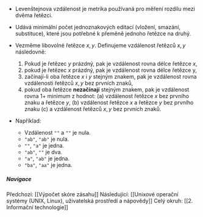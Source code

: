 -  Levenštejnova vzdálenost je metrika používaná pro měření rozdílu mezi dvěma řetězci. 
- Udává minimální počet jednoznakových editací (vložení, smazání, substituce), které jsou potřebné k přeměně jednoho řetězce na druhý.

- Vezměme libovolné řetězce $x, y$. Definujeme vzdálenost řetězců $x,y$ následovně:
	1. Pokud je řetězec $y$ prázdný, pak je vzdálenost rovna délce řetězce $x$,
	2. pokud je řetězec $x$ prázdný, pak je vzdálenost rovna délce řetězce y,
	3. začínají-li oba řetězce $x$ i $y$ stejným znakem, pak je vzdálenost rovna vzdálenosti řetězců $x,y$ bez prvních znaků,
	4. pokud oba řetězce **nezačínají** stejným znakem, pak je vzdálenost rovna $1+$ minimum z hodnot:
		(a) vzdálenost řetězce $x$ bez prvního znaku a řetězce $y$,
		(b) vzdálenost řetězce $x$ a řetězce $y$ bez prvního znaku
		(c) a vzdálenost řetězců $x, y$ bez prvních znaků.

- Například:
	- Vzdálenost `""` a `""` je nula.
	- `"ab"`, `"ab"` je nula.
	- `""`, `"a"` je jedna.
	- `"ab"`, `""` je dva.
	- `"a"`, `"ab"` je jedna.
	- `"ba"`, `"aa"` je jedna.


##### Navigace
Předchozí:  [[Výpočet skóre zásahu]]
Následující: [[Unixové operační systémy (UNIX, Linux), uživatelská prostředí a nápovědy]]
Celý okruh: [[2. Informační technologie]]